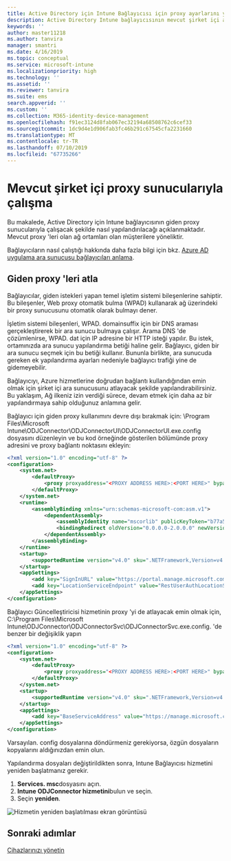 ```yaml
---
title: Active Directory için Intune Bağlayıcısı için proxy ayarlarını yapılandırma
description: Active Directory Intune bağlayıcısının mevcut şirket içi ara sunucularla çalışması için nasıl yapılandırılacağını ele alır.
keywords: ''
author: master11218
ms.author: tanvira
manager: smantri
ms.date: 4/16/2019
ms.topic: conceptual
ms.service: microsoft-intune
ms.localizationpriority: high
ms.technology: ''
ms.assetid: ''
ms.reviewer: tanvira
ms.suite: ems
search.appverid: ''
ms.custom: ''
ms.collection: M365-identity-device-management
ms.openlocfilehash: f91ec3124d8fab067ec32194a68508762c6cef33
ms.sourcegitcommit: 1dc9d4e1d906fab3fc46b291c67545cfa2231660
ms.translationtype: MT
ms.contentlocale: tr-TR
ms.lasthandoff: 07/10/2019
ms.locfileid: "67735266"
---
```

# <a name="work-with-existing-on-premises-proxy-servers"></a>Mevcut şirket içi proxy sunucularıyla çalışma

Bu makalede, Active Directory için Intune bağlayıcısının giden proxy sunucularıyla çalışacak şekilde nasıl yapılandırılacağı açıklanmaktadır. Mevcut proxy 'leri olan ağ ortamları olan müşterilere yöneliktir.

Bağlayıcıların nasıl çalıştığı hakkında daha fazla bilgi için bkz. [Azure AD uygulama ara sunucusu bağlayıcıları anlama](https://docs.microsoft.com/azure/active-directory/manage-apps/application-proxy-connectors).

## <a name="bypass-outbound-proxies"></a>Giden proxy 'leri atla

Bağlayıcılar, giden istekleri yapan temel işletim sistemi bileşenlerine sahiptir. Bu bileşenler, Web proxy otomatik bulma (WPAD) kullanarak ağ üzerindeki bir proxy sunucusunu otomatik olarak bulmayı dener.

İşletim sistemi bileşenleri, WPAD. domainsuffix için bir DNS araması gerçekleştirerek bir ara sunucu bulmaya çalışır. Arama DNS 'de çözümlenirse, WPAD. dat için IP adresine bir HTTP isteği yapılır. Bu istek, ortamınızda ara sunucu yapılandırma betiği haline gelir. Bağlayıcı, giden bir ara sunucu seçmek için bu betiği kullanır. Bununla birlikte, ara sunucuda gereken ek yapılandırma ayarları nedeniyle bağlayıcı trafiği yine de gidemeyebilir.

Bağlayıcıyı, Azure hizmetlerine doğrudan bağlantı kullandığından emin olmak için şirket içi ara sunucusunu atlayacak şekilde yapılandırabilirsiniz. Bu yaklaşım, Ağ ilkeniz izin verdiği sürece, devam etmek için daha az bir yapılandırmaya sahip olduğunuz anlamına gelir.

Bağlayıcı için giden proxy kullanımını devre dışı bırakmak için: \Program Files\Microsoft Intune\ODJConnector\ODJConnectorUI\ODJConnectorUI.exe.config dosyasını düzenleyin ve bu kod örneğinde gösterilen bölümünde proxy adresini ve proxy bağlantı noktasını ekleyin:

```xml
<?xml version="1.0" encoding="utf-8" ?>
<configuration>
    <system.net>  
        <defaultProxy>   
            <proxy proxyaddress="<PROXY ADDRESS HERE>:<PORT HERE>" bypassonlocal="True" usesystemdefault="True"/>   
        </defaultProxy>  
    </system.net>
    <runtime>
        <assemblyBinding xmlns="urn:schemas-microsoft-com:asm.v1">
            <dependentAssembly>
                <assemblyIdentity name="mscorlib" publicKeyToken="b77a5c561934e089" culture="neutral"/>
                <bindingRedirect oldVersion="0.0.0.0-2.0.0.0" newVersion="4.6.0.0" />
            </dependentAssembly>
        </assemblyBinding>
    </runtime>
    <startup> 
        <supportedRuntime version="v4.0" sku=".NETFramework,Version=v4.6" />
    </startup>
    <appSettings>
        <add key="SignInURL" value="https://portal.manage.microsoft.com/Home/ClientLogon"/>
        <add key="LocationServiceEndpoint" value="RestUserAuthLocationService/RestUserAuthLocationService/ServiceAddresses"/>
    </appSettings>
</configuration>
```

Bağlayıcı Güncelleştiricisi hizmetinin proxy 'yi de atlayacak emin olmak için, C:\Program Files\Microsoft Intune\ODJConnector\ODJConnectorSvc\ODJConnectorSvc.exe.config. 'de benzer bir değişiklik yapın

```xml
<?xml version="1.0" encoding="utf-8" ?>
<configuration>
    <system.net>  
        <defaultProxy>   
            <proxy proxyaddress="<PROXY ADDRESS HERE>:<PORT HERE>" bypassonlocal="True" usesystemdefault="True"/>   
        </defaultProxy>  
    </system.net>
    <startup>
        <supportedRuntime version="v4.0" sku=".NETFramework,Version=v4.6" />
    </startup>
    <appSettings>
        <add key="BaseServiceAddress" value="https://manage.microsoft.com/" />
    </appSettings>
</configuration>
```

Varsayılan. config dosyalarına döndürmeniz gerekiyorsa, özgün dosyaların kopyalarını aldığınızdan emin olun.

Yapılandırma dosyaları değiştirildikten sonra, Intune Bağlayıcısı hizmetini yeniden başlatmanız gerekir. 

1. **Services. msc**dosyasını açın.
2. **Intune ODJConnector hizmetini**bulun ve seçin.
3. Seçin **yeniden**.

![Hizmetin yeniden başlatılması ekran görüntüsü](media/autopilot-hybrid-connector-proxy/service-restart.png)


## <a name="next-steps"></a>Sonraki adımlar

[Cihazlarınızı yönetin](device-management.md)